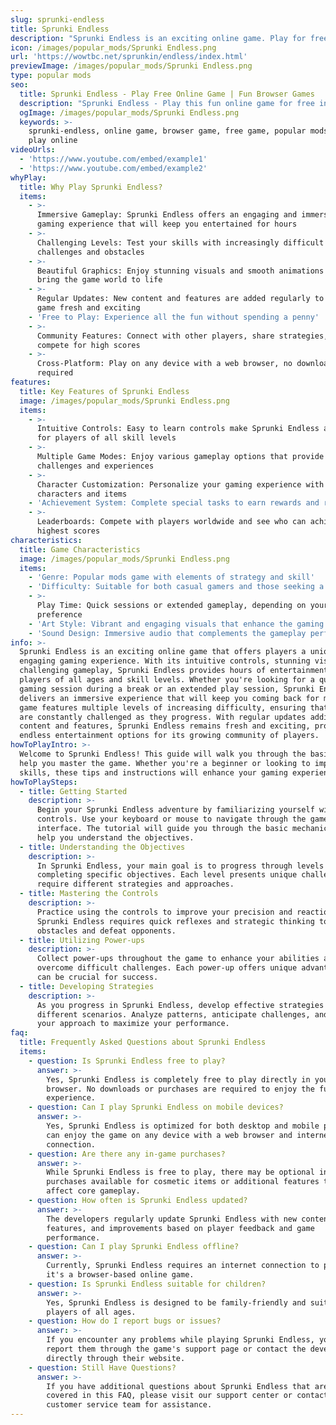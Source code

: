 ```yaml
---
slug: sprunki-endless
title: Sprunki Endless
description: "Sprunki Endless is an exciting online game. Play for free directly in your browser!"
icon: /images/popular_mods/Sprunki Endless.png
url: 'https://wowtbc.net/sprunkin/endless/index.html'
previewImage: /images/popular_mods/Sprunki Endless.png
type: popular mods
seo:
  title: Sprunki Endless - Play Free Online Game | Fun Browser Games
  description: "Sprunki Endless - Play this fun online game for free in your browser. No download required!"
  ogImage: /images/popular_mods/Sprunki Endless.png
  keywords: >-
    sprunki-endless, online game, browser game, free game, popular mods game,
    play online
videoUrls:
  - 'https://www.youtube.com/embed/example1'
  - 'https://www.youtube.com/embed/example2'
whyPlay:
  title: Why Play Sprunki Endless?
  items:
    - >-
      Immersive Gameplay: Sprunki Endless offers an engaging and immersive
      gaming experience that will keep you entertained for hours
    - >-
      Challenging Levels: Test your skills with increasingly difficult
      challenges and obstacles
    - >-
      Beautiful Graphics: Enjoy stunning visuals and smooth animations that
      bring the game world to life
    - >-
      Regular Updates: New content and features are added regularly to keep the
      game fresh and exciting
    - 'Free to Play: Experience all the fun without spending a penny'
    - >-
      Community Features: Connect with other players, share strategies, and
      compete for high scores
    - >-
      Cross-Platform: Play on any device with a web browser, no downloads
      required
features:
  title: Key Features of Sprunki Endless
  image: /images/popular_mods/Sprunki Endless.png
  items:
    - >-
      Intuitive Controls: Easy to learn controls make Sprunki Endless accessible
      for players of all skill levels
    - >-
      Multiple Game Modes: Enjoy various gameplay options that provide different
      challenges and experiences
    - >-
      Character Customization: Personalize your gaming experience with unique
      characters and items
    - 'Achievement System: Complete special tasks to earn rewards and recognition'
    - >-
      Leaderboards: Compete with players worldwide and see who can achieve the
      highest scores
characteristics:
  title: Game Characteristics
  image: /images/popular_mods/Sprunki Endless.png
  items:
    - 'Genre: Popular mods game with elements of strategy and skill'
    - 'Difficulty: Suitable for both casual gamers and those seeking a challenge'
    - >-
      Play Time: Quick sessions or extended gameplay, depending on your
      preference
    - 'Art Style: Vibrant and engaging visuals that enhance the gaming experience'
    - 'Sound Design: Immersive audio that complements the gameplay perfectly'
info: >-
  Sprunki Endless is an exciting online game that offers players a unique and
  engaging gaming experience. With its intuitive controls, stunning visuals, and
  challenging gameplay, Sprunki Endless provides hours of entertainment for
  players of all ages and skill levels. Whether you're looking for a quick
  gaming session during a break or an extended play session, Sprunki Endless
  delivers an immersive experience that will keep you coming back for more. The
  game features multiple levels of increasing difficulty, ensuring that players
  are constantly challenged as they progress. With regular updates adding new
  content and features, Sprunki Endless remains fresh and exciting, providing
  endless entertainment options for its growing community of players.
howToPlayIntro: >-
  Welcome to Sprunki Endless! This guide will walk you through the basics and
  help you master the game. Whether you're a beginner or looking to improve your
  skills, these tips and instructions will enhance your gaming experience.
howToPlaySteps:
  - title: Getting Started
    description: >-
      Begin your Sprunki Endless adventure by familiarizing yourself with the
      controls. Use your keyboard or mouse to navigate through the game
      interface. The tutorial will guide you through the basic mechanics and
      help you understand the objectives.
  - title: Understanding the Objectives
    description: >-
      In Sprunki Endless, your main goal is to progress through levels by
      completing specific objectives. Each level presents unique challenges that
      require different strategies and approaches.
  - title: Mastering the Controls
    description: >-
      Practice using the controls to improve your precision and reaction time.
      Sprunki Endless requires quick reflexes and strategic thinking to overcome
      obstacles and defeat opponents.
  - title: Utilizing Power-ups
    description: >-
      Collect power-ups throughout the game to enhance your abilities and
      overcome difficult challenges. Each power-up offers unique advantages that
      can be crucial for success.
  - title: Developing Strategies
    description: >-
      As you progress in Sprunki Endless, develop effective strategies for
      different scenarios. Analyze patterns, anticipate challenges, and adapt
      your approach to maximize your performance.
faq:
  title: Frequently Asked Questions about Sprunki Endless
  items:
    - question: Is Sprunki Endless free to play?
      answer: >-
        Yes, Sprunki Endless is completely free to play directly in your web
        browser. No downloads or purchases are required to enjoy the full game
        experience.
    - question: Can I play Sprunki Endless on mobile devices?
      answer: >-
        Yes, Sprunki Endless is optimized for both desktop and mobile play. You
        can enjoy the game on any device with a web browser and internet
        connection.
    - question: Are there any in-game purchases?
      answer: >-
        While Sprunki Endless is free to play, there may be optional in-game
        purchases available for cosmetic items or additional features that don't
        affect core gameplay.
    - question: How often is Sprunki Endless updated?
      answer: >-
        The developers regularly update Sprunki Endless with new content,
        features, and improvements based on player feedback and game
        performance.
    - question: Can I play Sprunki Endless offline?
      answer: >-
        Currently, Sprunki Endless requires an internet connection to play as
        it's a browser-based online game.
    - question: Is Sprunki Endless suitable for children?
      answer: >-
        Yes, Sprunki Endless is designed to be family-friendly and suitable for
        players of all ages.
    - question: How do I report bugs or issues?
      answer: >-
        If you encounter any problems while playing Sprunki Endless, you can
        report them through the game's support page or contact the developers
        directly through their website.
    - question: Still Have Questions?
      answer: >-
        If you have additional questions about Sprunki Endless that aren't
        covered in this FAQ, please visit our support center or contact our
        customer service team for assistance.
---
```



